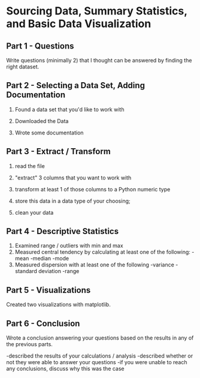 # Sourcing Data, Summary Statistics, and Basic Data Visualization



## Part 1 - Questions

Write questions (minimally 2) that I thought can be answered by finding the right dataset. 

## Part 2 - Selecting a Data Set, Adding Documentation

1. Found a data set that you'd like to work with


2. Downloaded the Data


3. Wrote some documentation


## Part 3 - Extract / Transform

1. read the file 

2. "extract" 3 columns that you want to work with

3. transform at least 1 of those columns to a Python numeric type

4. store this data in a data type of your choosing;

5. clean your data


## Part 4 - Descriptive Statistics

1. Examined range / outliers with min and max
2. Measured central tendency by calculating at least one of the following:
  -mean
  -median
  -mode
3. Measured dispersion with at least one of the following
  -variance
  -standard deviation
  -range
  
## Part 5 - Visualizations

Created two visualizations with matplotlib.

## Part 6 - Conclusion

Wrote a conclusion answering your questions based on the results in any of the previous parts.

-described the results of your calculations / analysis
-described whether or not they were able to answer your questions
-if you were unable to reach any conclusions, discuss why this was the case
